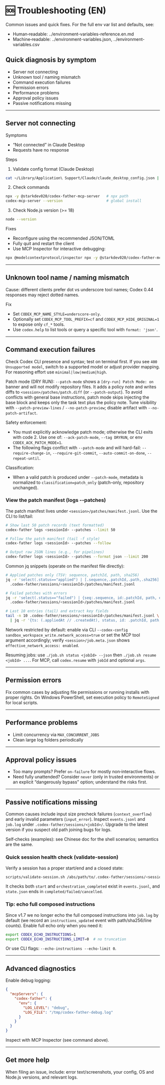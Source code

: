 # 🆘 Troubleshooting (EN)

Common issues and quick fixes. For the full env var list and defaults, see:

- Human‑readable: ../environment-variables-reference.en.md
- Machine‑readable: ../environment-variables.json, ../environment-variables.csv

## Quick diagnosis by symptom

- Server not connecting
- Unknown tool / naming mismatch
- Command execution failures
- Permission errors
- Performance problems
- Approval policy issues
- Passive notifications missing

---

## Server not connecting

Symptoms

- “Not connected” in Claude Desktop
- Requests have no response

Steps

1) Validate config format (Claude Desktop)

```bash
cat ~/Library/Application\ Support/Claude/claude_desktop_config.json | jq .
```

2) Check commands

```bash
npx -y @starkdev020/codex-father-mcp-server   # npx path
codex-mcp-server --version                    # global install
```

3) Check Node.js version (>= 18)

```bash
node --version
```

Fixes

- Reconfigure using the recommended JSON/TOML
- Fully quit and restart the client
- Use MCP Inspector for interactive debugging:

```bash
npx @modelcontextprotocol/inspector npx -y @starkdev020/codex-father-mcp-server
```

---

## Unknown tool name / naming mismatch

Cause: different clients prefer dot vs underscore tool names; Codex 0.44 responses may reject dotted names.

Fix

- Set `CODEX_MCP_NAME_STYLE=underscore-only`.
- Optionally set `CODEX_MCP_TOOL_PREFIX=cf` and `CODEX_MCP_HIDE_ORIGINAL=1` to expose only `cf_*` tools.
- Use `codex.help` to list tools or query a specific tool with `format: 'json'`.

---

## Command execution failures

Check Codex CLI presence and syntax; test on terminal first. If you see `400 Unsupported model`, switch to a supported model or adjust provider mapping. For reasoning effort use `minimal|low|medium|high`.

Patch mode (DRY RUN): `--patch-mode` shows a `[dry-run] Patch Mode: on` banner and will not modify repository files. It adds a policy note and writes diffs to `<session>/patches/patch.diff` (or `--patch-output`). To avoid conflicts with general base instructions, patch mode skips injecting the base block and keeps only the task text plus the policy note. Tune visibility with `--patch-preview-lines` / `--no-patch-preview`; disable artifact with `--no-patch-artifact`.

Safety enforcement:

- You must explicitly acknowledge patch mode; otherwise the CLI exits with code 2. Use one of: `--ack-patch-mode`, `--tag DRYRUN`, or env `CODEX_ACK_PATCH_MODE=1`.
- The following flags conflict with `--patch-mode` and will hard-fail: `--require-change-in`, `--require-git-commit`, `--auto-commit-on-done`, `--repeat-until`.

Classification:

- When a valid patch is produced under `--patch-mode`, metadata is normalized to `classification=patch_only` (patch-only, repository unchanged).

### View the patch manifest (logs --patches)

The patch manifest lives under `<session>/patches/manifest.jsonl`. Use the CLI to list/tail:

```bash
# Show last 50 patch records (text formatted)
codex-father logs <sessionId> --patches --limit 50

# Follow the patch manifest (tail -f style)
codex-father logs <sessionId> --patches --follow

# Output raw JSON lines (e.g., for pipelines)
codex-father logs <sessionId> --patches --format json --limit 200
```

Common jq snippets (operate on the manifest file directly):

```bash
# Applied patches only (TSV: sequence, patchId, path, sha256)
jq -r 'select(.status=="applied") | [.sequence,.patchId,.path,.sha256] | @tsv' \
  .codex-father/sessions/<sessionId>/patches/manifest.jsonl

# Failed patches with errors
jq -r 'select(.status=="failed") | {seq:.sequence, id:.patchId, path, error}' \
  .codex-father/sessions/<sessionId>/patches/manifest.jsonl

# Last 10 entries (tail) and extract key fields
tail -n 10 .codex-father/sessions/<sessionId>/patches/manifest.jsonl \
  | jq -r '{ts: (.appliedAt // .createdAt), status, id: .patchId, path, sha: .sha256}'
```

Network restricted by default: enable via CLI `--codex-config sandbox_workspace_write.network_access=true` or set the MCP tool argument accordingly; verify `<session>/job.meta.json` shows `effective_network_access: enabled`.

Resuming jobs: use `./job.sh status <jobId> --json` then `./job.sh resume <jobId> ...`. For MCP, call `codex.resume` with `jobId` and optional `args`.

---

## Permission errors

Fix common cases by adjusting file permissions or running installs with proper rights. On Windows PowerShell, set execution policy to `RemoteSigned` for local scripts.

---

## Performance problems

- Limit concurrency via `MAX_CONCURRENT_JOBS`
- Clean large log folders periodically

---

## Approval policy issues

- Too many prompts? Prefer `on-failure` for mostly non‑interactive flows.
- Need fully unattended? Consider `never` (only in trusted environments) or an explicit “dangerously bypass” option; understand the risks first.

---

## Passive notifications missing

Common causes include input size precheck failures (`context_overflow`) and early invalid parameters (`input_error`). Inspect `events.jsonl` and `job.log` under `.codex-father/sessions/<jobId>/`. Upgrade to the latest version if you suspect old path joining bugs for logs.

Self‑checks (examples): see Chinese doc for the shell scenarios; semantics are the same.

### Quick session health check (validate-session)

Verify a session has a proper start/end and a closed state:

```bash
scripts/validate-session.sh /abs/path/to/.codex-father/sessions/<sessionId>
```

It checks both `start` and `orchestration_completed` exist in `events.jsonl`, and `state.json` ends in `completed/failed/cancelled`.

### Tip: echo full composed instructions

Since v1.7 we no longer echo the full composed instructions into `job.log` by default (we record an `instructions_updated` event with path/sha256/line counts). Enable full echo only when you need it:

```bash
export CODEX_ECHO_INSTRUCTIONS=1
export CODEX_ECHO_INSTRUCTIONS_LIMIT=0  # no truncation
```

Or use CLI flags: `--echo-instructions --echo-limit 0`.

---

## Advanced diagnostics

Enable debug logging:

```json
{
  "mcpServers": {
    "codex-father": {
      "env": {
        "LOG_LEVEL": "debug",
        "LOG_FILE": "/tmp/codex-father-debug.log"
      }
    }
  }
}
```

Inspect with MCP Inspector (see command above).

---

## Get more help

When filing an issue, include: error text/screenshots, your config, OS and Node.js versions, and relevant logs.
